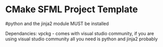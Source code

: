 # CMake SFML Project Template

#python and the jinja2 module MUST be installed

 Dependancies:
 vpckg - comes with visual studio community, if you are using visual studio community all you need is python and jinja2 probably

